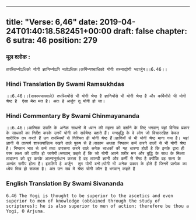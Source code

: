 
---
title: "Verse: 6,46"
date: 2019-04-24T01:40:18.582451+00:00
draft: false
chapter: 6
sutra: 46
position: 279
---
### मूल श्लोक :
```
तपस्विभ्योऽधिको योगी ज्ञानिभ्योऽपि मतोऽधिकः।कर्मिभ्यश्चाधिको योगी तस्माद्योगी भवार्जुन।।6.46।।

```

### Hindi Translation By Swami Ramsukhdas
```
।।6.46।।(सकामभाववाले) तपस्वियोंसे भी योगी श्रेष्ठ है ज्ञानियोंसे भी योगी श्रेष्ठ है और कर्मियोंसे भी योगी श्रेष्ठ है  ऐसा मेरा मत है। अतः हे अर्जुन तू योगी हो जा।

```

### Hindi Commentary By Swami Chinmayananda
```
।।6.46।।आत्मिक उन्नति के अनेक साधनों में ध्यान की महत्ता को दर्शाने के लिए भगवान् यहां विभिन्न प्रकार के साधकों का निर्देश करके उनमें योगी को सर्वश्रेष्ठ बताते हैं। मन्दबुद्धि के वे लोग जो विचाररहित केवल शारीरिक तप करते हैं उन तपस्वियों से निश्चित ही योगी श्रेष्ठ हैं।ज्ञानियों से भी योगी श्रेष्ठ माना गया है। यहां ज्ञानी से तात्पर्य शास्त्रपांडित्य रखने वाले पुरुष से है।सकाम अथवा निष्काम कर्म करने वालों से भी योगी श्रेष्ठ है। निष्काम भाव से कर्म तथा उपासना करने वाले अनेक साधकों की यह धारणा होती है कि इनके द्वारा ही परम लक्ष्य की प्राप्ति हो जायेगी।भगवान् कहते हैं कि जो योगी अपने शरीर मन और बुद्धि के साथ के मिथ्या तादात्म्य को दूर करके आत्मानुसंधान करता है वह तपस्वी ज्ञानी और कर्मी से श्रेष्ठ है क्योंकि वह सत्य के अत्यंत समीप होता है। इसलिये हे अर्जुन  तुम योगी बनो।योगी भी अनेक प्रकार के होते हैं जिनमें प्रत्येक का ध्येय भिन्न हो सकता है। अत उन सब में श्रेष्ठ योगी कौन है भगवान् कहते हैं

```

### English Translation By Swami  Sivananda
```
6.46 The Yogi is thought to be superior to the ascetics and even superior to men of knowledge (obtained through the study of scriptures); he is also superior to men of action; therefore be thou a Yogi, O Arjuna.

```

